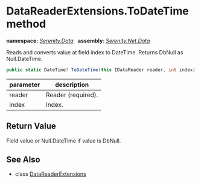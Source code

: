 # DataReaderExtensions.ToDateTime method
**namespace:** *[Serenity.Data](../../README.md#serenity.data-namespace)*   **assembly**: *[Serenity.Net.Data](../../README.md)*

Reads and converts value at field index to DateTime. Returns DbNull as Null.DateTime.

```csharp
public static DateTime? ToDateTime(this IDataReader reader, int index)
```

| parameter | description |
| --- | --- |
| reader | Reader (required). |
| index | Index. |

## Return Value

Field value or Null.DateTime if value is DbNull.

## See Also

* class [DataReaderExtensions](../DataReaderExtensions.md)